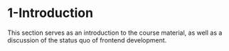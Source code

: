 1-Introduction
======

This section serves as an introduction to the course material, as well as a discussion of the status quo of frontend development.

